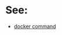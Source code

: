 # See:
 - [docker command](https://github.com/AaG7xNnrgbzeyqc5woPS/V2_shell/blob/master/doc/docker%20command)

